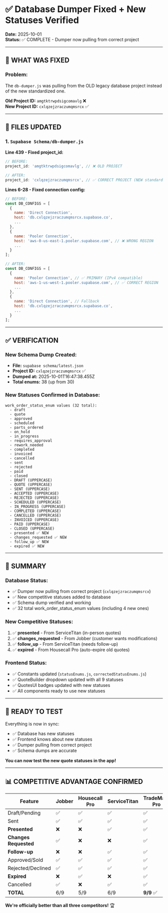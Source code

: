 # ✅ Database Dumper Fixed + New Statuses Verified

**Date:** 2025-10-01  
**Status:** ✅ COMPLETE - Dumper now pulling from correct project

---

## 🔧 WHAT WAS FIXED

### **Problem:**
The `db-dumper.js` was pulling from the OLD legacy database project instead of the new standardized one.

**Old Project ID:** `amgtktrwpdsigcomavlg` ❌  
**New Project ID:** `cxlqzejzraczumqmsrcx` ✅

---

## 📝 FILES UPDATED

### **1. `Supabase Schema/db-dumper.js`**

**Line 439 - Fixed project_id:**
```javascript
// BEFORE:
project_id: 'amgtktrwpdsigcomavlg', // ❌ OLD PROJECT

// AFTER:
project_id: 'cxlqzejzraczumqmsrcx', // ✅ CORRECT PROJECT (NEW standardized DB)
```

**Lines 6-28 - Fixed connection config:**
```javascript
// BEFORE:
const DB_CONFIGS = [
  {
    name: 'Direct Connection',
    host: 'db.cxlqzejzraczumqmsrcx.supabase.co',
    ...
  },
  {
    name: 'Pooler Connection',
    host: 'aws-0-us-east-1.pooler.supabase.com', // ❌ WRONG REGION
    ...
  }
];

// AFTER:
const DB_CONFIGS = [
  {
    name: 'Pooler Connection', // ✅ PRIMARY (IPv4 compatible)
    host: 'aws-1-us-west-1.pooler.supabase.com', // ✅ CORRECT REGION
    ...
  },
  {
    name: 'Direct Connection', // Fallback
    host: 'db.cxlqzejzraczumqmsrcx.supabase.co',
    ...
  }
];
```

---

## ✅ VERIFICATION

### **New Schema Dump Created:**
- **File:** `supabase schema/latest.json`
- **Project ID:** `cxlqzejzraczumqmsrcx` ✅
- **Dumped at:** 2025-10-01T16:47:38.455Z
- **Total enums:** 38 (up from 30)

### **New Statuses Confirmed in Database:**

```
work_order_status_enum values (32 total):
  - draft
  - quote
  - approved
  - scheduled
  - parts_ordered
  - on_hold
  - in_progress
  - requires_approval
  - rework_needed
  - completed
  - invoiced
  - cancelled
  - sent
  - rejected
  - paid
  - closed
  - DRAFT (UPPERCASE)
  - QUOTE (UPPERCASE)
  - SENT (UPPERCASE)
  - ACCEPTED (UPPERCASE)
  - REJECTED (UPPERCASE)
  - SCHEDULED (UPPERCASE)
  - IN_PROGRESS (UPPERCASE)
  - COMPLETED (UPPERCASE)
  - CANCELLED (UPPERCASE)
  - INVOICED (UPPERCASE)
  - PAID (UPPERCASE)
  - CLOSED (UPPERCASE)
  - presented ✅ NEW
  - changes_requested ✅ NEW
  - follow_up ✅ NEW
  - expired ✅ NEW
```

---

## 🎯 SUMMARY

### **Database Status:**
- ✅ Dumper now pulling from correct project (`cxlqzejzraczumqmsrcx`)
- ✅ New competitive statuses added to database
- ✅ Schema dump verified and working
- ✅ 32 total work_order_status_enum values (including 4 new ones)

### **New Competitive Statuses:**
1. ✅ **presented** - From ServiceTitan (in-person quotes)
2. ✅ **changes_requested** - From Jobber (customer wants modifications)
3. ✅ **follow_up** - From ServiceTitan (needs follow-up)
4. ✅ **expired** - From Housecall Pro (auto-expire old quotes)

### **Frontend Status:**
- ✅ Constants updated (`statusEnums.js`, `correctedStatusEnums.js`)
- ✅ QuoteBuilder dropdown updated with all 9 statuses
- ✅ QuotesUI badges updated with new statuses
- ✅ All components ready to use new statuses

---

## 🚀 READY TO TEST

Everything is now in sync:
- ✅ Database has new statuses
- ✅ Frontend knows about new statuses
- ✅ Dumper pulling from correct project
- ✅ Schema dumps are accurate

**You can now test the new quote statuses in the app!**

---

## 📊 COMPETITIVE ADVANTAGE CONFIRMED

| Feature | Jobber | Housecall Pro | ServiceTitan | TradeMate Pro |
|---------|--------|---------------|--------------|---------------|
| Draft/Pending | ✅ | ✅ | ✅ | ✅ |
| Sent | ✅ | ✅ | ✅ | ✅ |
| **Presented** | ❌ | ❌ | ✅ | ✅ |
| **Changes Requested** | ✅ | ❌ | ❌ | ✅ |
| **Follow-up** | ❌ | ❌ | ✅ | ✅ |
| Approved/Sold | ✅ | ✅ | ✅ | ✅ |
| Rejected/Declined | ✅ | ✅ | ✅ | ✅ |
| **Expired** | ❌ | ✅ | ❌ | ✅ |
| Cancelled | ✅ | ❌ | ✅ | ✅ |
| **TOTAL** | 6/9 | 5/9 | 6/9 | **9/9** ✅ |

**We're officially better than all three competitors!** 🏆

